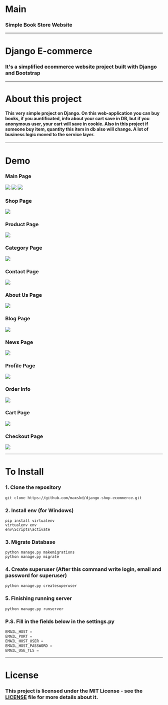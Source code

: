 <h1>Main</h1>
<h3>Simple Book Store Website</h3>
<hr>
<h1>Django E-commerce</h1>
<h3>It's a simplified ecommerce website project built with Django and Bootstrap</h3>
<hr>
<h1>About this project</h1>
<h4>This very simple project on Django. On this web-application you can buy books, if you auntificated, info about your cart save in DB, but if you anonymous user, your cart will save in cookie. Also in this project if someone buy item, quantity this item in db also will change. A lot of business logic moved to the service layer. </h4>
<hr>
<h1>Demo</h1>
<h3>Main Page</h3>
<img src="https://github.com/maxskd/django-shop-ecommerce/blob/main/media/web-images/main-page.jpg" />
<img src="https://github.com/maxskd/django-shop-ecommerce/blob/main/media/web-images/top-sale.jpg" />
<img src="https://github.com/maxskd/django-shop-ecommerce/blob/main/media/web-images/main-authors.jpg" />
<h3>Shop Page</h3>
<img src="https://github.com/maxskd/django-shop-ecommerce/blob/main/media/web-images/shop-page.jpg" />
<h3>Product Page</h3>
<img src="https://github.com/maxskd/django-shop-ecommerce/blob/main/media/web-images/product-item.jpg" />
<h3>Category Page</h3>
<img src="https://github.com/maxskd/django-shop-ecommerce/blob/main/media/web-images/category-page.jpg" />
<h3>Contact Page</h3>
<img src="https://github.com/maxskd/django-shop-ecommerce/blob/main/media/web-images/contact-us.jpg" />
<h3>About Us Page</h3>
<img src="https://github.com/maxskd/django-shop-ecommerce/blob/main/media/web-images/about-us.jpg" />
<h3>Blog Page</h3>
<img src="https://github.com/maxskd/django-shop-ecommerce/blob/main/media/web-images/blog.jpg" />
<h3>News Page</h3>
<img src="https://github.com/maxskd/django-shop-ecommerce/blob/main/media/web-images/news.jpg" />
<h3>Profile Page</h3>
<img src="https://github.com/maxskd/django-shop-ecommerce/blob/main/media/web-images/profile.jpg" />
<h3>Order Info</h3>
<img src="https://github.com/maxskd/django-shop-ecommerce/blob/main/media/web-images/order-info.jpg" />
<h3>Cart Page</h3>
<img src="https://github.com/maxskd/django-shop-ecommerce/blob/main/media/web-images/cart.jpg" />
<h3>Checkout Page</h3>
<img src="https://github.com/maxskd/django-shop-ecommerce/blob/main/media/web-images/checkout.jpg" />
<hr>
<h1>To Install</h1>
<h3>1. Clone the repository</h3>

```
git clone https://github.com/maxskd/django-shop-ecommerce.git
```
<h3>2. Install env (for Windows)</h3>

```
pip install virtualenv
virtualenv env
env\Scripts\activate
```

<h3>3. Migrate Database</h3>

```
python manage.py makemigrations
python manage.py migrate
```

<h3>4. Create superuser (After this command write login, email and password for superuser)</h3>

```
python manage.py createsuperuser
```

<h3>5. Finishing running server</h3>

```
python manage.py runserver
```

<h3>P.S. Fill in the fields below in the settings.py</h3>

```python
EMAIL_HOST = 
EMAIL_PORT = 
EMAIL_HOST_USER = 
EMAIL_HOST_PASSWORD = 
EMAIL_USE_TLS = 
```
<hr>
<h1>License</h1>
<h3>This project is licensed under the MIT License - see the <a href="https://github.com/maxskd/django-shop-ecommerce/blob/main/LICENSE">LICENSE</a> file for more details about it.</h3>
